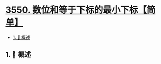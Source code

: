 # [3550. 数位和等于下标的最小下标【简单】](https://github.com/tnotesjs/TNotes.leetcode/tree/main/notes/3550.%20%E6%95%B0%E4%BD%8D%E5%92%8C%E7%AD%89%E4%BA%8E%E4%B8%8B%E6%A0%87%E7%9A%84%E6%9C%80%E5%B0%8F%E4%B8%8B%E6%A0%87%E3%80%90%E7%AE%80%E5%8D%95%E3%80%91)

<!-- region:toc -->

- [1. 📝 概述](#1--概述)

<!-- endregion:toc -->

## 1. 📝 概述
